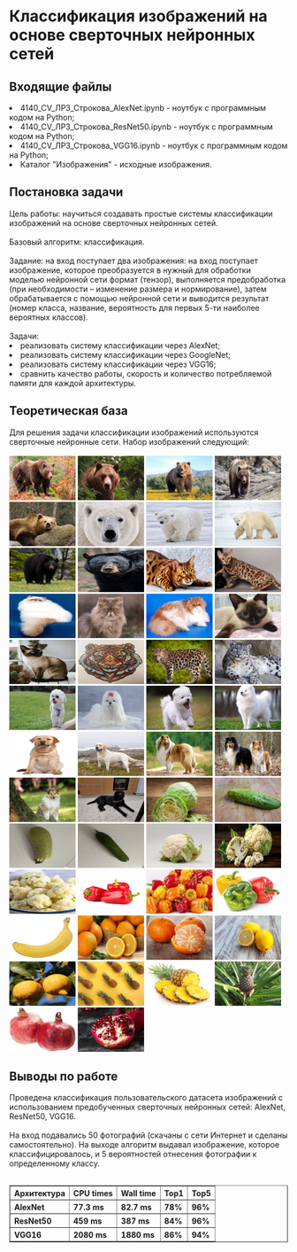 <h1>Классификация изображений на основе сверточных нейронных сетей</h1>
<h2>Входящие файлы</h2>
<li>4140_CV_ЛР3_Строкова_AlexNet.ipynb - ноутбук с программным кодом на Python;
<li>4140_CV_ЛР3_Строкова_ResNet50.ipynb - ноутбук с программным кодом на Python;
<li>4140_CV_ЛР3_Строкова_VGG16.ipynb - ноутбук с программным кодом на Python;
<li>Каталог "Изображения" - исходные изображения.
<h2>Постановка задачи</h2>
Цель работы: научиться создавать простые системы классификации изображений на основе сверточных нейронных сетей. <br>
<br>
Базовый алгоритм: классификация.<br>
<br>
Задание: на вход поступает два изображения: на вход поступает изображение, которое преобразуется в нужный для обработки моделью нейронной сети формат (тензор), выполняется предобработка (при необходимости – изменение размера и нормирование), затем обрабатывается с помощью нейронной сети и выводится результат (номер класса, название, вероятность для первых 5-ти наиболее вероятных классов). <br>
<br>
Задачи: 
<li> реализовать систему классификации через AlexNet;
<li> реализовать систему классификации через GoogleNet;
<li> реализовать систему классификации через VGG16;
<li> сравнить качество работы, скорость и количество потребляемой памяти для каждой архитектуры.
<br>
<h2>Теоретическая база</h2>
Для решения задачи классификации изображений используются сверточные нейронные сети. Набор изображений следующий:<br>
<br>
<img src="Изображения/1.jpg"/ width="120" height="80">
<img src="Изображения/2.jpg"/ width="120" height="80">
<img src="Изображения/3.jpg"/ width="120" height="80">
<img src="Изображения/4.jpg"/ width="120" height="80">
<img src="Изображения/5.jpg"/ width="120" height="80">
<img src="Изображения/6.jpg"/ width="120" height="80">
<img src="Изображения/7.jpg"/ width="120" height="80">
<img src="Изображения/8.jpg"/ width="120" height="80">
<img src="Изображения/9.jpg"/ width="120" height="80">
<img src="Изображения/10.jpg"/ width="120" height="80">
<img src="Изображения/11.jpeg"/ width="120" height="80">
<img src="Изображения/12.jpg"/ width="120" height="80">
<img src="Изображения/13.jpg"/ width="120" height="80">
<img src="Изображения/14.jpg"/ width="120" height="80">
<img src="Изображения/15.jpg"/ width="120" height="80">
<img src="Изображения/16.jpg"/ width="120" height="80">
<img src="Изображения/17.jpg"/ width="120" height="80">
<img src="Изображения/18.jpg"/ width="120" height="80">
<img src="Изображения/19.jpg"/ width="120" height="80">
<img src="Изображения/20.jpg"/ width="120" height="80">
<img src="Изображения/21.jpg"/ width="120" height="80">
<img src="Изображения/22.jpg"/ width="120" height="80">
<img src="Изображения/23.jpg"/ width="120" height="80">
<img src="Изображения/24.jpg"/ width="120" height="80">
<img src="Изображения/25.jpg"/ width="120" height="80">
<img src="Изображения/26.jpg"/ width="120" height="80">
<img src="Изображения/27.jpg"/ width="120" height="80">
<img src="Изображения/28.jpg"/ width="120" height="80">
<img src="Изображения/29.jpg"/ width="120" height="80">
<img src="Изображения/30.jpg"/ width="120" height="80">
<img src="Изображения/31.jpg"/ width="120" height="80">
<img src="Изображения/32.jpg"/ width="120" height="80">
<img src="Изображения/33.jpg"/ width="120" height="80">
<img src="Изображения/34.jpg"/ width="120" height="80">
<img src="Изображения/35.jpg"/ width="120" height="80">
<img src="Изображения/36.jpg"/ width="120" height="80">
<img src="Изображения/37.jpg"/ width="120" height="80">
<img src="Изображения/38.jpg"/ width="120" height="80">
<img src="Изображения/39.jpg"/ width="120" height="80">
<img src="Изображения/40.jpg"/ width="120" height="80">
<img src="Изображения/41.jpg"/ width="120" height="80">
<img src="Изображения/42.jpg"/ width="120" height="80">
<img src="Изображения/43.jpg"/ width="120" height="80">
<img src="Изображения/44.jpg"/ width="120" height="80">
<img src="Изображения/45.jpg"/ width="120" height="80">
<img src="Изображения/46.jpg"/ width="120" height="80">
<img src="Изображения/47.jpg"/ width="120" height="80">
<img src="Изображения/48.jpg"/ width="120" height="80">
<img src="Изображения/49.jpg"/ width="120" height="80">
<img src="Изображения/50.jpg"/ width="120" height="80">


<h2>Выводы по работе</h2>
Проведена классификация пользовательского датасета изображений с использованием предобученных сверточных нейронных сетей: AlexNet, ResNet50, VGG16.<br>
<br>
На вход подавались 50 фотографий (скачаны с сети Интернет и сделаны самостоятельно). На выходе алгоритм выдавал изображение, которое классифицировалось, и 5 вероятностей отнесения фотографии к определенному классу. <br>

<br>
<table border="1">
   <tr>
    <th>Архитектура</th>
    <th>CPU times</th>
    <th>Wall time</th>
    <th>Top1</th>
    <th>Top5</th>
   </tr>
   <tr>
    <th>AlexNet</th>
    <th>77.3 ms</th>
    <th>82.7 ms</th>
    <th>78%</th>
    <th>96%</th>
   </tr>
   <tr>
    <th>ResNet50</th>
    <th>459 ms</th>
    <th>387 ms</th>
    <th>84%</th>
    <th>96%</th>
   </tr>
   <tr>
    <th>VGG16</th>
    <th>2080 ms</th>
    <th>1880 ms</th>
    <th>86%</th>
    <th>94%</th>
   </tr>
 </table>
